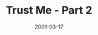 ---
layout: message
category: message
series: "Trust Me"
title: "Trust Me - Part 2"
date: 2001-03-17
message_id: 339
---
